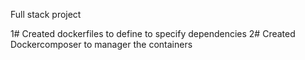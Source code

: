 Full stack project

1# Created dockerfiles to define to specify dependencies 
2# Created Dockercomposer to manager the containers
